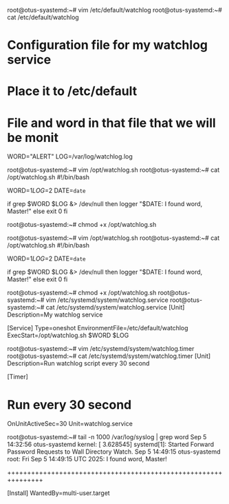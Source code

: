 root@otus-syastemd:~# vim /etc/default/watchlog
root@otus-syastemd:~# cat /etc/default/watchlog
# Configuration file for my watchlog service
# Place it to /etc/default

# File and word in that file that we will be monit
WORD="ALERT"
LOG=/var/log/watchlog.log

root@otus-syastemd:~# vim /opt/watchlog.sh
root@otus-syastemd:~# cat /opt/watchlog.sh
#!/bin/bash

WORD=$1
LOG=$2
DATE=`date`

if grep $WORD $LOG &> /dev/null
then
logger "$DATE: I found word, Master!"
else
exit 0
fi

root@otus-syastemd:~# chmod +x /opt/watchlog.sh

root@otus-syastemd:~# vim /opt/watchlog.sh
root@otus-syastemd:~# cat /opt/watchlog.sh
#!/bin/bash

WORD=$1
LOG=$2
DATE=`date`

if grep $WORD $LOG &> /dev/null
then
logger "$DATE: I found word, Master!"
else
exit 0
fi

root@otus-syastemd:~# chmod +x /opt/watchlog.sh
root@otus-syastemd:~# vim /etc/systemd/system/watchlog.service
root@otus-syastemd:~# cat /etc/systemd/system/watchlog.service
[Unit]
Description=My watchlog service

[Service]
Type=oneshot
EnvironmentFile=/etc/default/watchlog
ExecStart=/opt/watchlog.sh $WORD $LOG

root@otus-syastemd:~# vim /etc/systemd/system/watchlog.timer
root@otus-syastemd:~# cat /etc/systemd/system/watchlog.timer
[Unit]
Description=Run watchlog script every 30 second

[Timer]
# Run every 30 second
OnUnitActiveSec=30
Unit=watchlog.service

root@otus-syastemd:~# tail -n 1000 /var/log/syslog  | grep word
Sep  5 14:32:56 otus-syastemd kernel: [    3.628545] systemd[1]: Started Forward Password Requests to Wall Directory Watch.
Sep  5 14:49:15 otus-syastemd root: Fri Sep  5 14:49:15 UTC 2025: I found word, Master!

+++++++++++++++++++++++++++++++++++++++++++++++++++++++++++++++

[Install]
WantedBy=multi-user.target

